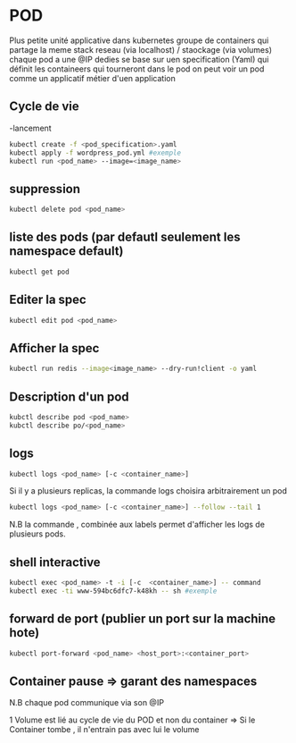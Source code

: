 # POD
Plus petite unité applicative dans kubernetes
groupe de containers qui partage la meme stack reseau (via localhost) / staockage (via volumes)
chaque pod a une @IP dedies
           se base sur uen specification (Yaml) qui définit les containeers qui tourneront dans le pod
on peut voir un pod comme un applicatif métier d'uen application

## Cycle de vie 
-lancement

```bash
kubectl create -f <pod_specification>.yaml
kubectl apply -f wordpress_pod.yml #exemple
kubectl run <pod_name> --image=<image_name>
```

## suppression 

```bash
kubectl delete pod <pod_name>
```

## liste des pods (par defautl seulement les namespace default)

```bash
kubectl get pod
```

## Editer la spec
```bash
kubectl edit pod <pod_name>
```

## Afficher la spec
```bash
kubectl run redis --image<image_name> --dry-run!client -o yaml
```

## Description d'un pod

```bash
kubctl describe pod <pod_name>
kubctl describe po/<pod_name>
```

## logs

```bash
kubectl logs <pod_name> [-c <container_name>]
```

Si il y a plusieurs replicas, la commande logs choisira arbitrairement un pod

```bash
kubectl logs <pod_name> [-c <container_name>] --follow --tail 1
```

N.B la commande , combinée aux labels permet d'afficher les logs de plusieurs pods.

## shell interactive

```bash
kubectl exec <pod_name> -t -i [-c  <container_name>] -- command
kubectl exec -ti www-594bc6dfc7-k48kh -- sh #exemple
```


## forward de port (publier un port sur la machine hote)

```bash
kubectl port-forward <pod_name> <host_port>:<container_port>
```




## Container pause => garant des namespaces



N.B chaque pod communique via son @IP


1 Volume est lié au cycle de vie du POD et non du container => Si le Container tombe , il n'entrain pas avec lui le volume
